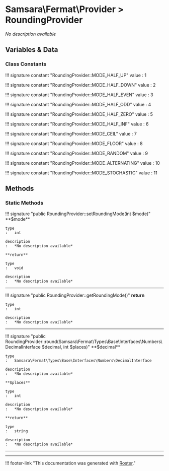 # Samsara\Fermat\Provider > RoundingProvider

*No description available*


## Variables & Data


### Class Constants

!!! signature constant "RoundingProvider::MODE_HALF_UP"
    value
    :   1

!!! signature constant "RoundingProvider::MODE_HALF_DOWN"
    value
    :   2

!!! signature constant "RoundingProvider::MODE_HALF_EVEN"
    value
    :   3

!!! signature constant "RoundingProvider::MODE_HALF_ODD"
    value
    :   4

!!! signature constant "RoundingProvider::MODE_HALF_ZERO"
    value
    :   5

!!! signature constant "RoundingProvider::MODE_HALF_INF"
    value
    :   6

!!! signature constant "RoundingProvider::MODE_CEIL"
    value
    :   7

!!! signature constant "RoundingProvider::MODE_FLOOR"
    value
    :   8

!!! signature constant "RoundingProvider::MODE_RANDOM"
    value
    :   9

!!! signature constant "RoundingProvider::MODE_ALTERNATING"
    value
    :   10

!!! signature constant "RoundingProvider::MODE_STOCHASTIC"
    value
    :   11



## Methods


### Static Methods

!!! signature "public RoundingProvider::setRoundingMode(int $mode)"
    **$mode**

    type
    :   int

    description
    :   *No description available*

    **return**

    type
    :   void

    description
    :   *No description available*

---

!!! signature "public RoundingProvider::getRoundingMode()"
    **return**

    type
    :   int

    description
    :   *No description available*

---

!!! signature "public RoundingProvider::round(Samsara\Fermat\Types\Base\Interfaces\Numbers\DecimalInterface $decimal, int $places)"
    **$decimal**

    type
    :   Samsara\Fermat\Types\Base\Interfaces\Numbers\DecimalInterface

    description
    :   *No description available*

    **$places**

    type
    :   int

    description
    :   *No description available*

    **return**

    type
    :   string

    description
    :   *No description available*

---




---
!!! footer-link "This documentation was generated with [Roster](https://jordanrl.github.io/Roster/)."